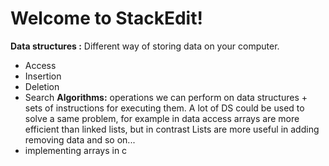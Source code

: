 # Welcome to StackEdit!

**Data structures :** Different way of storing data on your computer.
- Access 
- Insertion
- Deletion
- Search
**Algorithms:** operations we can perform on data structures + sets of instructions for executing them.
A lot of DS could be used to solve a same problem, for example in data access arrays are more efficient than linked lists, but in contrast Lists are more useful in adding removing data and so on...
- implementing arrays in c 


